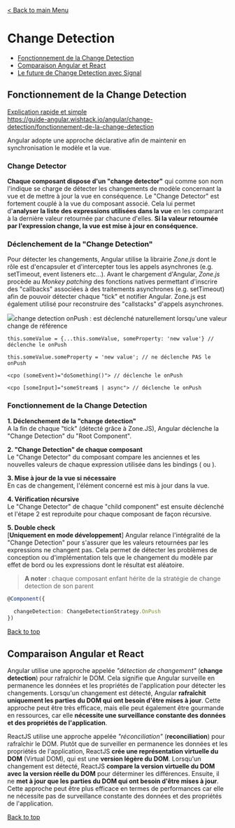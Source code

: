 [< Back to main Menu](https://github.com/gsoulie/angular-resources/blob/master/ng-sheet.md)    

# Change Detection

* [Fonctionnement de la Change Detection](#fonctionnement-de-la-change-detection)     
* [Comparaison Angular et React](#comparaison-angular-et-react)
* [Le future de Change Detection avec Signal](https://medium.com/ngconf/future-of-change-detection-in-angular-with-signals-fb367b66a232#:~:text=Signals%20Change%20Detection,or%20other%20type%20of%20data.)     

## Fonctionnement de la Change Detection
[Explication rapide et simple](https://www.youtube.com/watch?v=eNuMUslF8Bw&ab_channel=SimplifiedCourses)      
https://guide-angular.wishtack.io/angular/change-detection/fonctionnement-de-la-change-detection

Angular adopte une approche déclarative afin de maintenir en synchronisation le modèle et la vue.

### Change Detector

**Chaque composant dispose d'un "change detector"** qui comme son nom l'indique se charge de détecter les changements de modèle concernant la vue et de mettre à jour la vue en conséquence.
Le "Change Detector" est fortement couplé à la vue du composant associé. Cela lui permet d'**analyser la liste des expressions utilisées dans la vue** en les comparant à la dernière valeur retournée par chacune d'elles.
**Si la valeur retournée par l'expression change, la vue est mise à jour en conséquence.**

### Déclenchement de la "Change Detection"

Pour détecter les changements, Angular utilise la librairie *Zone.js* dont le rôle est d'encapsuler et d'intercepter tous les appels asynchrones (e.g. setTimeout, event listeners etc...).
Avant le chargement d'Angular, *Zone.js* procède au *Monkey patching* des fonctions natives permettant d'inscrire des "callbacks" associées à des traitements asynchrones (e.g. setTimeout) afin de pouvoir détecter chaque "tick" et notifier Angular.
Zone.js est également utilisé pour reconstruire des "callstacks" d'appels asynchrones.

<img src="https://img.shields.io/badge/Important-DD0031.svg?logo=LOGO">change detection onPush : est déclenché naturellement lorsqu'une valeur change de référence

````tsx
this.someValue = {...this.someValue, someProperty: 'new value'} // déclenche le onPush

this.someValue.someProperty = 'new value'; // ne déclenche PAS le onPush

<cpo (someEvent)="doSomething()"> // déclenche le onPush

<cpo [someInput]="someStream$ | async"> // déclenche le onPush

````

### Fonctionnement de la Change Detection

**1. Déclenchement de la "change detection"**     
A la fin de chaque "tick" (détecté grâce à Zone.JS), Angular déclenche la "Change Detection" du "Root Component".

**2. "Change Detection" de chaque composant**      
Le "Change Detector" du composant compare les anciennes et les nouvelles valeurs de chaque expression utilisée dans les bindings ( ou ).

**3. Mise à jour de la vue si nécessaire**     
En cas de changement, l'élément concerné est mis à jour dans la vue.

**4. Vérification récursive**      
Le "Change Detector" de chaque "child component" est ensuite déclenché et l'étape 2 est reproduite pour chaque composant de façon récursive.

**5. Double check**     
[**Uniquement en mode développement**] Angular relance l'intégralité de la "Change Detection" pour s'assurer que les valeurs retournées par les expressions ne changent pas.
Cela permet de détecter les problèmes de conception ou d'implémentation tels que le changement du modèle par effet de bord ou les expressions dont le résultat est aléatoire.

> **A noter** : chaque composant enfant hérite de la stratégie de change detection de son parent

````typescript
@Component({
  
  changeDetection: ChangeDetectionStrategy.OnPush
})
````

[Back to top](#change-detection) 

## Comparaison Angular et React

Angular utilise une approche appelée *"détection de changement"* (**change detection**) pour rafraîchir le DOM. Cela signifie que Angular surveille en permanence les données et les propriétés de l'application pour détecter les changements. Lorsqu'un changement est détecté, Angular **rafraîchit uniquement les parties du DOM qui ont besoin d'être mises à jour**. Cette approche peut être très efficace, mais elle peut également être gourmande en ressources, car elle **nécessite une surveillance constante des données et des propriétés de l'application**.

ReactJS utilise une approche appelée *"réconciliation"* (**reconciliation**) pour rafraîchir le DOM. Plutôt que de surveiller en permanence les données et les propriétés de l'application, ReactJS **crée une représentation virtuelle du DOM** (Virtual DOM), qui est une **version légère du DOM**. Lorsqu'un changement est détecté, ReactJS **compare la version virtuelle du DOM avec la version réelle du DOM** pour déterminer les différences. Ensuite, il ne **met à jour que les parties du DOM qui ont besoin d'être mises à jour**. Cette approche peut être plus efficace en termes de performances car elle ne nécessite pas de surveillance constante des données et des propriétés de l'application.

[Back to top](#change-detection) 
